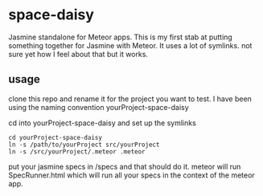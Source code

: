 space-daisy
===========

Jasmine standalone for Meteor apps. 
This is my first stab at putting something together for Jasmine with Meteor.
It uses a lot of symlinks. not sure yet how I feel about that but it works.

usage
-----

clone this repo and rename it for the project you want to test.
I have been using the naming convention yourProject-space-daisy

cd into yourProject-space-daisy and set up the symlinks

    cd yourProject-space-daisy
    ln -s /path/to/yourProject src/yourProject
    ln -s /src/yourProject/.meteor .meteor

put your jasmine specs in /specs and that should do it.
meteor will run SpecRunner.html which will run all your specs in the
context of the meteor app.
